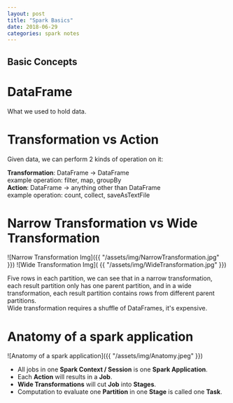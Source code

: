 ```yaml
---
layout: post
title: "Spark Basics"
date: 2018-06-29
categories: spark notes
---
```


## Basic Concepts

# DataFrame
What we used to hold data.

# Transformation vs Action
Given data, we can perform 2 kinds of operation on it:  

**Transformation**: DataFrame -> DataFrame  
example operation: filter, map, groupBy  
**Action**: DataFrame -> anything other than DataFrame  
example operation: count, collect, saveAsTextFile

# Narrow Transformation vs Wide Transformation
![Narrow Transformation Img]({{ "/assets/img/NarrowTransformation.jpg" }})
![Wide Transformation Img]( {{ "/assets/img/WideTransformation.jpg" }})

Five rows in each partition, we can see that in a narrow transformation,
each result partition only has one parent partition, and in a wide transformation,
each result partition contains rows from different parent partitions.  
Wide transformation requires a shuffle of DataFrames, it's expensive.

# Anatomy of a spark application
![Anatomy of a spark application]({{ "/assets/img/Anatomy.jpeg" }})

* All jobs in one **Spark Context / Session** is one **Spark Application**.
* Each **Action** will results in a **Job**.
* **Wide Transformations** will cut **Job** into **Stages**.
* Computation to evaluate one **Partition** in one **Stage** is called one **Task**.

